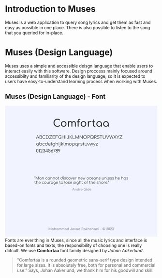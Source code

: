 # Introduction to Muses
Muses is a web application to query song lyrics and get them as fast and easy as possible in one place. There is also possible to listen to the song that you queried for in-place.

# Muses (Design Language)
Muses uses a simple and accessible deisgn language that enable users to interact easily with this software. Design proccess mainly focused around accessibilty and familiarity of the design language, so it is expected to users have easy-to-understand learning process when working with Muses.

## Muses (Design Language) - Font
![Comfortaa, font-familty of Muses](docs/font.png)
Fonts are everithing in Muses, since all the music lyrics and interface is based-on fonts and texts, the responsibility of choosing one is really diifcult. We use **Comfortaa** font family designed by *Johan Aakerlund*.

> "Comfortaa is a rounded geometric sans-serif type design intended for large sizes. It is absolutely free, both for personal and commercial use."
Says, Johan Aakerlund; we thank him for his goodwill and skill.
